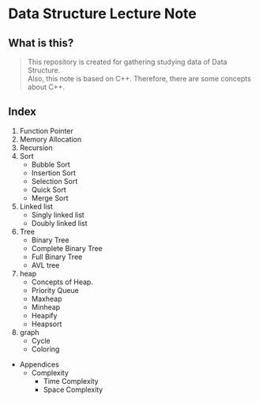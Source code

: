 # Data Structure Lecture Note

## What is this?
> This repository is created for gathering studying data of Data Structure.  
> Also, this note is based on C++. Therefore, there are some concepts about C++.

## Index
1. Function Pointer
2. Memory Allocation
3. Recursion
4. Sort
	- Bubble Sort
	- Insertion Sort
	- Selection Sort
	- Quick Sort
	- Merge Sort
5. Linked list  
	- Singly linked list
	- Doubly linked list
6. Tree  
	- Binary Tree
	- Complete Binary Tree
	- Full Binary Tree
	- AVL tree
7. heap  
	- Concepts of Heap.
	- Priority Queue
	- Maxheap
	- Minheap
	- Heapify
	- Heapsort
8. graph
    - Cycle
	- Coloring

* Appendices   
	- Complexity
		- Time Complexity
		- Space Complexity
